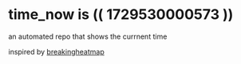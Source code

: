 # time_now is (( 1729530000573 ))

an automated repo that shows the currnent time

inspired by [breakingheatmap](https://github.com/breakingheatmap/breakingheatmap)